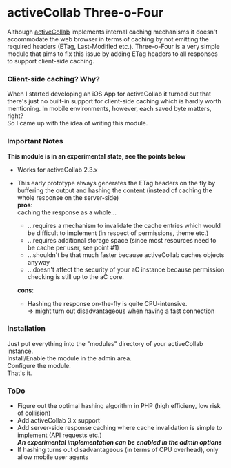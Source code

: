 # activeCollab Three-o-Four

Although [activeCollab](http://activecollab.com) implements internal caching mechanisms it doesn't accommodate the web browser in terms of caching by not emitting the required headers (ETag, Last-Modified etc.).
Three-o-Four is a very simple module that aims to fix this issue by adding ETag headers to all responses to support client-side caching.

### Client-side caching? Why?
When I started developing an iOS App for activeCollab it turned out that there's just no built-in support for client-side caching which is hardly worth mentioning. In mobile environments, however, each saved byte matters, right?  
So I came up with the idea of writing this module.

### Important Notes

**This module is in an experimental state, see the points below**

* Works for activeCollab 2.3.x
* This early prototype always generates the ETag headers on the fly by buffering the output and hashing the content (instead of caching the whole response on the server-side)  
   **pros**:  
   caching the response as a whole...
   * ...requires a mechanism to invalidate the cache entries which would be difficult to implement (in respect of permissions, theme etc.)
   * ...requires additional storage space (since most resources need to be cache per user, see point #1)
   * ...shouldn't be that much faster because activeCollab caches objects anyway
   * ...doesn't affect the security of your aC instance because permission checking is still up to the aC core.

   **cons**:
   * Hashing the response on-the-fly is quite CPU-intensive.  
     => might turn out disadvantageous when having a fast connection


### Installation
Just put everything into the "modules" directory of your activeCollab instance.  
Install/Enable the module in the admin area.  
Configure the module.  
That's it.


### ToDo
* Figure out the optimal hashing algorithm in PHP (high efficieny, low risk of collision)
* Add activeCollab 3.x support
* Add server-side response caching where cache invalidation is simple to implement (API requests etc.)  
***An experimental implementation can be enabled in the admin options***
* If hashing turns out disadvantageous (in terms of CPU overhead), only allow mobile user agents
